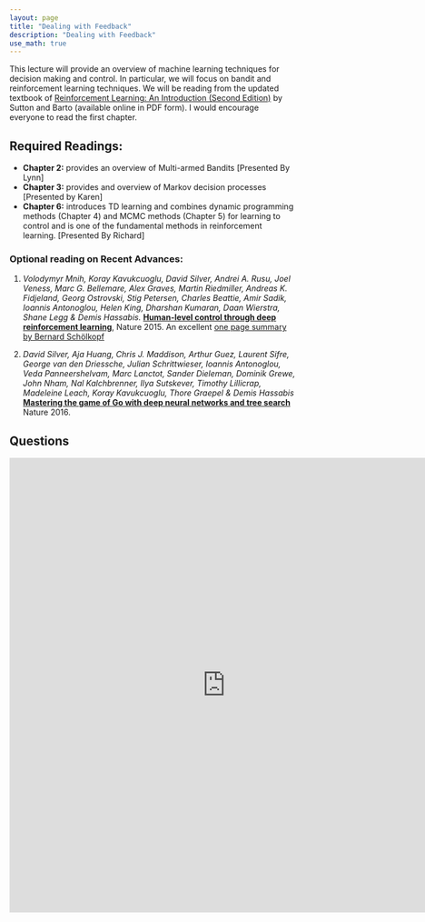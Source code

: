 ```yaml
---
layout: page
title: "Dealing with Feedback"
description: "Dealing with Feedback"
use_math: true
---
```


This lecture will provide an overview of machine learning techniques for decision making and control.  In particular, we will focus on bandit and reinforcement learning techniques.  We will be reading from the updated textbook of [Reinforcement Learning: An Introduction (Second Edition)](https://webdocs.cs.ualberta.ca/~sutton/book/bookdraft2016sep.pdf) by Sutton and Barto (available online in PDF form). I would encourage everyone to read the first chapter.

## Required Readings:

* **Chapter 2:** provides an overview of Multi-armed Bandits [Presented By Lynn]
* **Chapter 3:** provides and overview of Markov decision processes [Presented by Karen]
* **Chapter 6:** introduces TD learning and combines dynamic programming methods (Chapter 4) and MCMC methods (Chapter 5) for learning to control and is one of the fundamental methods in reinforcement learning. [Presented By Richard]


### Optional reading on Recent Advances:

1. *Volodymyr Mnih, Koray Kavukcuoglu, David Silver, Andrei A. Rusu, Joel Veness, Marc G. Bellemare, Alex Graves, Martin Riedmiller, Andreas K. Fidjeland, Georg Ostrovski, Stig Petersen, Charles Beattie, Amir Sadik, Ioannis Antonoglou, Helen King, Dharshan Kumaran, Daan Wierstra, Shane Legg & Demis Hassabis.* [**Human-level control through deep reinforcement learning**](https://storage.googleapis.com/deepmind-data/assets/papers/DeepMindNature14236Paper.pdf), Nature 2015.  An excellent [one page summary by Bernard Schölkopf](http://www.nature.com/articles/518486a.epdf?referrer_access_token=rJi2LNPaO_wh7LCXE8J0gNRgN0jAjWel9jnR3ZoTv0M4DtkukdMkIcR-UVrz0pNp311MkppKL7NysMmwcju-Md7bwkauG8hqmn4c75o_6pA%3D&tracking_referrer=http%3A%2F%2Fwww.nature.com%2Fnews%2Fnewsandviews) 

1. *David Silver, Aja Huang, Chris J. Maddison, Arthur Guez, Laurent Sifre, George van den Driessche, Julian Schrittwieser, Ioannis Antonoglou, Veda Panneershelvam, Marc Lanctot, Sander Dieleman, Dominik Grewe, John Nham, Nal Kalchbrenner, Ilya Sutskever, Timothy Lillicrap, Madeleine Leach, Koray Kavukcuoglu, Thore Graepel & Demis Hassabis*
[**Mastering the game of Go with deep neural networks and tree search**](http://www.nature.com/nature/journal/v529/n7587/pdf/nature16961.pdf) Nature 2016.

<!-- 1. *Gerald Tesauro* [**Temporal Difference Learning and TD-Gammon**](http://courses.cs.washington.edu/courses/cse590hk/01sp/Readings/tesauro95cacm.pdf). CACM'95.


1. [Policy Gradient on Scholarpedia](http://www.scholarpedia.org/article/Policy_gradient_methods)
 -->


## Questions 

<iframe src="https://docs.google.com/a/berkeley.edu/forms/d/e/1FAIpQLSdsmUNeBQhMXg1FwL203CnI81r5r4Z8ZQ7iyQRhoMaWJHGUqA/viewform?embedded=true" width="760" height="800" frameborder="0" marginheight="0" marginwidth="0">Loading...</iframe>



